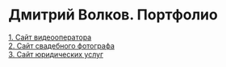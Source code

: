 # Дмитрий Волков. Портфолио
[1. Сайт видеооператора]()
 <br/>
[2. Сайт свадебного фотографа]()
 <br/>
[3. Сайт юридических услуг]()
 <br/>
